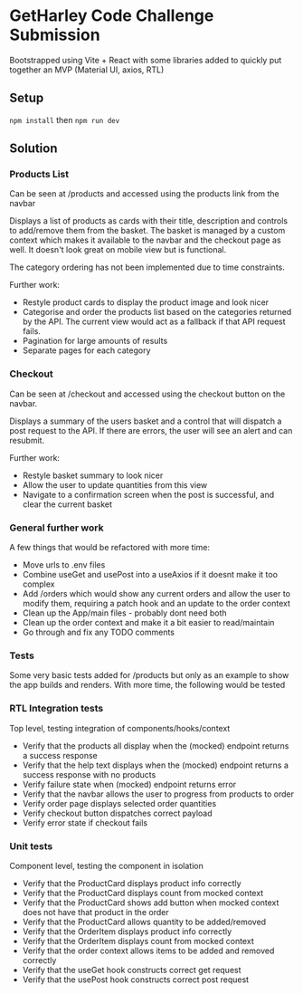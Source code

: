 # GetHarley Code Challenge Submission

Bootstrapped using Vite + React with some libraries added to quickly put together an MVP (Material UI, axios, RTL)

## Setup

`npm install` then `npm run dev`

## Solution

### Products List

Can be seen at /products and accessed using the products link from the navbar

Displays a list of products as cards with their title, description and controls to add/remove them from the basket. The basket is managed by a custom context which makes it available to the navbar and the checkout page as well. It doesn't look great on mobile view but is functional. 

The category ordering has not been implemented due to time constraints.

Further work:

- Restyle product cards to display the product image and look nicer
- Categorise and order the products list based on the categories returned by the API. The current view would act as a fallback if that API request fails.
- Pagination for large amounts of results
- Separate pages for each category

### Checkout

Can be seen at /checkout and accessed using the checkout button on the navbar.

Displays a summary of the users basket and a control that will dispatch a post request to the API. If there are errors, the user will see an alert and can resubmit.

Further work:

- Restyle basket summary to look nicer
- Allow the user to update quantities from this view 
- Navigate to a confirmation screen when the post is successful, and clear the current basket

### General further work

A few things that would be refactored with more time:

- Move urls to .env files
- Combine useGet and usePost into a useAxios if it doesnt make it too complex
- Add /orders which would show any current orders and allow the user to modify them, requiring a patch hook and an update to the order context
- Clean up the App/main files - probably dont need both
- Clean up the order context and make it a bit easier to read/maintain
- Go through and fix any TODO comments 

### Tests

Some very basic tests added for /products but only as an example to show the app builds and renders. With more time, the following would be tested


### RTL Integration tests

Top level, testing integration of components/hooks/context

- Verify that the products all display when the (mocked) endpoint returns a success response
- Verify that the help text displays when the (mocked) endpoint returns a success response with no products
- Verify failure state when (mocked) endpoint returns error
- Verify that the navbar allows the user to progress from products to order
- Verify order page displays selected order quantities
- Verify checkout button dispatches correct payload
- Verify error state if checkout fails

### Unit tests

Component level, testing the component in isolation

- Verify that the ProductCard displays product info correctly
- Verify that the ProductCard displays count from mocked context
- Verify that the ProductCard shows add button when mocked context does not have that product in the order
- Verify that the ProductCard allows quantity to be added/removed
- Verify that the OrderItem displays product info correctly
- Verify that the OrderItem displays count from mocked context
- Verify that the order context allows items to be added and removed correctly
- Verify that the useGet hook constructs correct get request
- Verify that the usePost hook constructs correct post request
